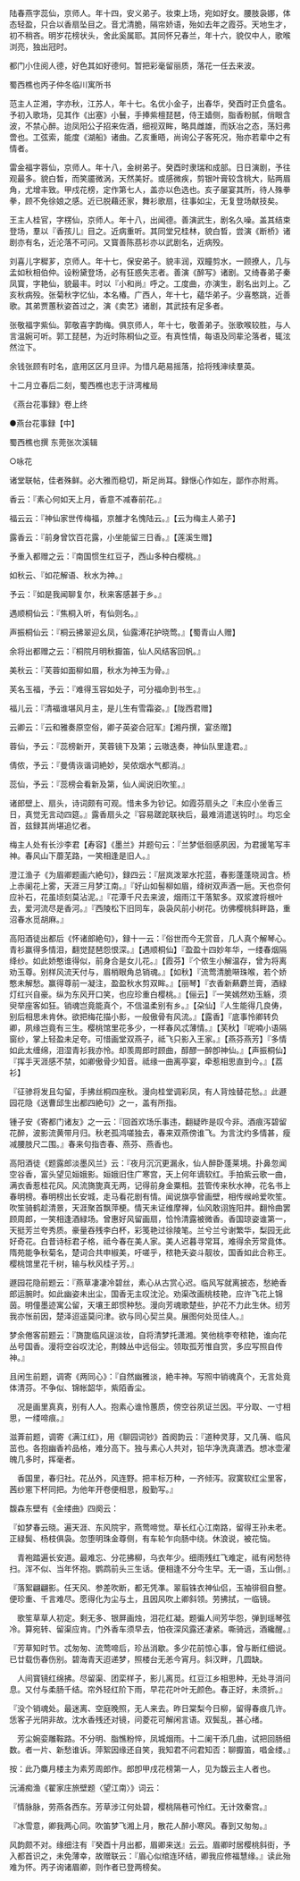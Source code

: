 <!-- { "loadSidebar": true } -->
陆春燕字蕊仙，京师人。年十四，安义弟子。妆束上场，宛如好女。腰肢袅娜，体态轻盈，只合以香扇坠目之。音尤清脆，隔帘娇语，殆如去年之霞芬。天地生才，初不稍吝。明岁花榜状头，舍此奚属耶。其同怀兄春兰，年十六，貌仅中人，歌喉浏亮，独出冠时。

都门小住阅人德，好色其如好德何。暂把彩毫留丽质，落花一任去来波。

蜀西樵也丙子仲冬临川寓所书

范主人芷湘，字亦秋，江苏人，年十七。名优小金子，出春华，癸酉时正负盛名。予初入歌场，见其作《出塞》小鬟，手捧紫檀琵琶，侍王嫱侧，脂香粉腻，俏眼含波，不禁心醉。迨凤阳公子招来佐酒，细视双眸，略具雌雄，而妖冶之态，荡妇弗啻也。工弦索，能度《湖船》诸曲。乙亥重晤，尚询公子客死况，殆亦若辈中之有情者。

雷金福字蓉仙，京师人。年十八，金树弟子。癸酉时隶瑞和成部。日日演剧，予往观最多。貌白晳，而笑靥微涡，天然美好。或感微疾，剪银叶膏较含桃大，贴两眉角，尤增丰致。甲戍花榜，定作第七人，盖亦以色选也。亥子屡宴其所，待人殊拳拳，顾不免徐娘之感。近已脱藉还家，舞衫歌扇，往事如尘，无复登场献技矣。

王主人桂官，字楞仙，京师人。年十八，出闻德。善演武生，剧名久噪。盖其结束登场，羣以『香孩儿』目之。近病重听。其同堂兄桂林，貌白晳，尝演《断桥》诸剧亦有名，近沦落不可问。又寳善陈茘衫亦以武剧名，近病殁。

刘喜儿字穉芗，京师人。年十七，保安弟子。貌丰润，双瞳剪水，一顾撩人，几与孟如秋相伯仲。设粉黛登场，必有狂惑失志者。善演《醉写》诸剧。又绮春弟子秦凤寳，字艳仙，貌最丰。时以『小和尚』呼之。工度曲，亦演生，剧名出刘上。乙亥秋病殁。张菊秋字忆仙，本名椿。广西人，年十七，藴华弟子。少喜憨跳，近善歌。其弟贾蕙秋姿首过之，演《卖艺》诸剧，其武技有足多者。

张敬福字紫仙。郭敬喜字韵梅。俱京师人，年十七，敬善弟子。张歌喉较胜，与人言温婉可听。郭工琵琶，为近时陈桐仙之亚。有真性情，每语及同辈沦落者，辄泫然泣下。

余钱张顾有时名，底用区区月旦评。为惜凡葩易摇落，拾将残渖续羣英。

十二月立春后二刻，蜀西樵也志于浒湾榷局

《燕台花事録》卷上终


●燕台花事録【中】

蜀西樵也撰 东莞张次溪辑


○咏花

诸堂联帖，佳者殊鲜。必大雅而稳切，斯足尚耳。録惬心作如左，鄙作亦附焉。

香云：『素心何如天上月，香意不减春前花。』

福云云：『神仙家世传梅福，京雒才名愧陆云。』【云为梅主人弟子】

露香云：『前身曾饮百花露，小坐能留三日香。』【莲溪生赠】

予重入都赠之云：『南国惯生红豆子，西山多种白樱桃。』

如秋云、『如花解语、秋水为神。』

予云：『如是我闻聊复尔，秋来客感甚于乡。』

遇顺桐仙云：『焦桐入听，有仙则名。』

声振桐仙云：『桐云拂翠迎幺凤，仙露溥花护晓莺。』【蜀青山人赠】

余将出都赠之云：『桐院月明秋擫笛，仙人风结客回帆。』

美秋云：『芙蓉如面柳如眉，秋水为神玉为骨。』

芙名玉福，予云：『难得玉容如处子，可分福命到书生。』

福儿云：『清福谁堪风月主，是儿生有雪霜姿。』【陇西君赠】

云卿云：『云和雅奏原空俗，卿子英姿合冠军』【湘丹撰，宴丞赠】

蓉仙，予云：『蕊榜新开，芙蓉镜下及第；云璈迭奏，神仙队里逢君。』

倩侬，予云：『曼倩诙谐词絶妙，吴侬烟水气都消。』

蕊仙，予云：『蕊榜会看新及第，仙人闻说旧吹笙。』

诸郎壁上、扇头，诗词颇有可观。惜未多为钞记。如霞芬扇头之『未应小坐香三日，真觉无言动四筵。』露香扇头之『容易蹉跎联袂后，最难消遣送钩时』。均忘全首，兹録其尚堪追忆者。

梅主人处有长沙李君【寿容】《墨兰》并题句云：『兰梦低徊感夙因，为君援笔写丰神。春风山下蘼芜路，一笑相逢是旧人。』

澄江渔子《为眉卿题画六絶句》，録四云：『层岚泼翠水拕蓝，春影蓬蓬晓润含。桥上赤阑花上雾，天涯三月梦江南。』『好山如髻柳如眉，绛树双声酒一巵。天也奈何应补石，花虽顷刻莫沾泥。』『花潭千尺去来波，烟雨江干落絮多。双浆渡将根叶去，爱河流尽是香河。』『西陵松下旧同车，袅袅风前小树花。彷佛樱桃斜畔路，重沼春水觅胡麻。』

高阳酒徒出都后《怀诸郎絶句》，録十一云：『俗世而今无赏音，几人真个解琴心。青衫赢得多情泪，翻觉琵琶怨恨深。』【遇顺桐仙】『盈盈十四妙年华，一缕春烟隔绛纱。如此娇憨谁得似，前身合是女儿花。』【霞芬】『个侬生小解温存，曾为将离劝玉尊。别样风流天付与，眉梢眼角总销魂。』【如秋】『流莺清脆啭珠喉，若个娇憨未解愁。赢得尊前一凝注，盈盈秋水剪双眸。』【丽琴】『衣香新爇麝兰膏，酒緑灯红兴自豪。纵为东风开口笑，也应珍重白樱桃。』【俪云】『一笑嫣然劝玉觞，须臾举座客如狂。销魂岂竟能真个，不信温柔别有乡。』【朶仙】『人生能得几良俦，别后相思未肯休。欲把梅花描小影，一般傲骨有风流。』【露香】『底事怜卿转负卿，夙缘岂竟有三生。樱桃馆里花多少，一样春风忒薄情。』【芙秋】『呢喃小语隔窗纱，掌上轻盈未足夸。可惜画堂双燕子，祗飞只影入王家。』【燕芬燕芳】『多情如此太缠绵，泪湿青衫我亦怜。却羡周郎时顾曲，醇醪一醉卽神仙。』【声振桐仙】『挥手天涯感不禁，如卿傲骨少知音。祗缘一曲离亭宴，牵惹相思直到今。』【荔衫】

『征骖将发且勾留，手拂丝桐四座秋。漫向桂堂调彩凤，有人背烛替花愁。』此遯园花隐《送曹邱生出都四絶句》之一，盖有所指。

锺子安《寄都门诸友》之一云：『回首欢场乐事违，翻疑昨是叹今非。酒痕泻碧留花醉，波影流黄带月归。秋老孤鸿嗟独去，春来双燕傍谁飞。为言沈约多情甚，瘦减腰肢尺二围。』春来句指杏春、燕芬、燕香也。

高阳酒徒《题露郎淡墨风兰》云：『夜月沉沉更漏永，仙人醉卧蓬莱境。扑鼻忽闻空谷香，富头望见姮娥影。姮娥旧住广寒宫，天上何年谪软红。手拍紫云歌一曲，满衣香惹桂花风。风流旖旎真无两，记得前身金粟相。芸管传来秋水神，花名书上春明榜。春明榜出长安城，走马看花剧有情。闻说旗亭曾画壁，相传缑岭爱吹笙。吹笙骑鹤趁清景，天涯聚首飘萍梗。情天未证维摩禅，仙风敢诩旌阳井。翻怜曲罢顾周郎，一笑相逢酒緑场。曾惠好风留画扇，恰怜清露被微香。香国琼姿谁第一，天挺芳兰夸秀质。豪量吞残李白杯，彩笺艳过徐陵笔。兰兮兰兮谢繁华，梨园无此好奇花。白昔诗标君子格，祗今春在美人家。美人迟暮寻常耳，难得余芳常竟体。隋苑能争秋菊名，楚词合共申椒美，吁嗟乎，秾艳夭姿斗靓妆，国香如此合称王。樱桃馆里花千树，输与秋风桂子芳。』

遯园花隐前题云：『燕草凄凄冷碧丝，素心从古赏心迟。临风写就离披态，愁絶香郎运腕时。如此幽姿未出尘，国香无主叹沈沦。劝渠改画桃枝艳，应许飞花上锦茵。明僮墨迹寓公留，天壤王郎惯种愁。漫向芳魂歌楚些，护花不力此生休。纫芳我亦怅前因，楚泽迢遥莫问津。欲与同心契兰臭。展图何处觅佳人。』

梦余倦客前题云：『旖旎临风逞淡妆，自将清梦托潇湘。笑他桃李夸秾艳，谁向花丛号国香。漫将空谷叹沈沦，荆棘丛中远俗尘。领取孤芳惟自赏，多应写照自传神。』

且闲生前题，调寄《两同心》：『自然幽雅淡，絶丰神。写照中销魂真个，无言处竟体清芬。不争似、锦帐韶华，紫陌香尘。

　况是画里真真，别有人人。抱素心谁怜蕙质，傍空谷夙证兰因。平分取、一寸相思，一缕啼痕。』

滋葊前题，调寄《满江红》，用《聊园词钞》首阕韵云：『道种灵芽，又几蒨、临风茁也。各抱幽香衿品格，难分高下。独与素心人共对，铅华净洗真潇洒。想冰壶濯魄几多时，挥毫者。

　香国里，春归社。花丛外，风连野。把丰标万种，一齐倾泻。寂寞软红尘里客，茜纱窻下杯同把。为他年开卷便相思，殷勤写。』

馥森东壁有《金缕曲》四阕云：

『如梦春云晓。遍天涯、东风院宇，燕莺啼觉。草长红心江南路，留得王孙未老。正緑鬓、杨枝俱袅。忽堕明珠金尊侧，有车轮乍向肠中绕。休浪说，被花恼。

　青袍踏遍长安道。最难忘、分花拂柳，乌衣年少。细雨残红飞难定，祗有闲愁待扫。浑不似、当年怀抱。鹦鹉前头三生话。便相逢不分今生早。无一语，玉山倒。』

『落絮翩翩影。任天风、参差吹断，都无凭凖。翠翦铢衣神仙侣，玉袖徘徊自整。便珍重、千言难尽。愿得化为尘与土，且因风吹上卿斜领。劳拂拭，一临镜。

　歌笙草草人初定。剩无多、银屏画烛，泪花红凝。题徧人间芳华怨，弹到瑶琴弦冷。算宛转、留渠应肯。门外香车须早去，怕夜深风露还凄紧。嘶骑远，酒纔醒。』

『芳草知时节。忒匆匆、流莺啼后，珍丛消歇。多少花前惊心事，曾与断红细说。已廿载伤春伤别。碧海青天迢递梦，照楼台无恙今宵月。斜汉畔，几圆缺。

　人间寳镜红绵拂。尽留渠、团栾样子，影儿离觅。红豆江乡相思种，无处寻消问息。又付与柔肠千结。帘外轻红阶下雨，早花花叶叶无颜色。春正好，未须折。』

『没个销魂处。最迷离、空庭晚照，无人来去。昨日棠梨今日柳，留得春痕几许。恁客子光阴非故。沈水香残还对镜，问菱花可解闲言语。双鬓乱，甚心绪。

　芳尘婉娈雕鞍路。不分明、脂憔粉悴，凤城烟雨。十二阑干添几曲，试把回肠细数。者一片、新愁谁诉。萍絮因缘还自笑，我知君不问君知否：聊擫笛，唱金缕。』

按：此乃麋月楼主为素芳周郎作。郎卽甲戌花榜第一人，见为馥云主人者也。

沅浦痴渔《翟家庄旅壁题〈望江南〉》词云：

『情脉脉，劳燕各西东。芳草涉江何处碧，樱桃隔巷可怜红。无计效秦宫。』

『冰雪意，卿我两心同。吹笛梦飞湘上月，散花人醉小寒风。春到又匆匆。』

风韵颇不对。缘细注有『癸酉十月出都，眉卿来送』云云。眉卿时居樱桃斜街，予入都首识之，未免薄幸，故赠联云：『眉心似绾连环结，卿我应修福慧缘。』读此殆难为怀。丙子询诸眉卿，则作者已登两榜矣。

